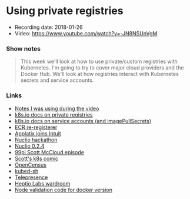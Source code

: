 # Using private registries

- Recording date: 2018-01-26
- Video: https://www.youtube.com/watch?v=-JN8NSUnVgM

### Show notes

> This week we'll look at how to use private/custom registries with Kubernetes.  I'm going to try to cover major cloud providers and the Docker Hub.  We'll look at how registries interact with Kubernetes secrets and service accounts.

### Links

 - [Notes I was using during the video](https://gist.github.com/jbeda/71b85764187dcd3434ee921ff0baae3a)
 - [k8s.io docs on private registries](https://kubernetes.io/docs/tasks/configure-pod-container/pull-image-private-registry/)
 - [k8s.io docs on service accounts (and imagePullSecrets)](https://kubernetes.io/docs/tasks/configure-pod-container/configure-service-account/)
 - [ECR re-registerer](https://github.com/upmc-enterprises/registry-creds)
 - [Applatix joins Intuit](https://blog.argoproj.io/applatix-joins-intuit-7ab587270573)
 - [Nuclio hackathon](https://nuclio.devpost.com)
 - [Nuclio 0.2.4](https://github.com/nuclio/nuclio/releases/tag/0.2.4)
 - [99pi Scott McCloud episode](https://99percentinvisible.org/episode/speech-bubbles-understanding-comics-scott-mccloud/)
 - [Scott's k8s comic](https://cloud.google.com/kubernetes-engine/kubernetes-comic/)
 - [OpenCensus](https://opencensus.io)
 - [kubed-sh](https://github.com/mhausenblas/kubed-sh)
 - [Telepresence](https://github.com/datawire/telepresence)
 - [Heptio Labs wardroom](https://github.com/heptiolabs/wardroom)
 - [Node validation code for docker version](https://github.com/kubernetes/kubernetes/blob/master/test/e2e_node/system/docker_validator.go)